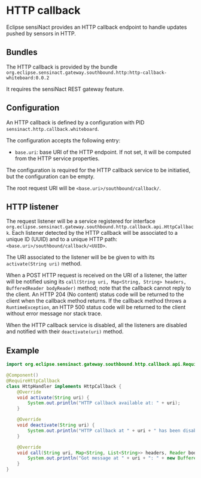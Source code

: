 # HTTP callback

Eclipse sensiNact provides an HTTP callback endpoint to handle updates pushed by sensors in HTTP.

## Bundles

The HTTP callback is provided by the bundle `org.eclipse.sensinact.gateway.southbound.http:http-callback-whiteboard:0.0.2`

It requires the sensiNact REST gateway feature.

## Configuration

An HTTP callback is defined by a configuration with PID `sensinact.http.callback.whiteboard`.

The configuration accepts the following entry:
* `base.uri`: base URI of the HTTP endpoint. If not set, it will be computed from the HTTP service properties.

The configuration is required for the HTTP callback service to be initiatied, but the configuration can be empty.

The root request URI will be `<base.uri>/southbound/callback/`.

## HTTP listener

The request listener will be a service registered for interface `org.eclipse.sensinact.gateway.southbound.http.callback.api.HttpCallback`.
Each listener detected by the HTTP callback will be associated to a unique ID (UUID) and to a unique HTTP path: `<base.uri>/southbound/callback/<UUID>`.

The URI associated to the listener will be be given to with its `activate(String uri)` method.

When a POST HTTP request is received on the URI of a listener, the latter will be notified using its `call(String uri, Map<String, String> headers, BufferedReader bodyReader)` method; note that the callback cannot reply to the client.
An HTTP 204 (No content) status code will be returned to the client when the callback method returns.
If the callback method throws a `RuntimeException`, an HTTP 500 status code will be returned to the client without error message nor stack trace.

When the HTTP callback service is disabled, all the listeners are disabled and notified with their `deactivate(uri)` method.

## Example

```java
import org.eclipse.sensinact.gateway.southbound.http.callback.api.RequireHttpCallback;

@Component()
@RequireHttpCallback
class HttpHandler implements HttpCallback {
    @Override
    void activate(String uri) {
        System.out.println("HTTP callback available at: " + uri);
    }

    @Override
    void deactivate(String uri) {
        System.out.println("HTTP callback at " + uri + " has been disabled.");
    }

    @Override
    void call(String uri, Map<String, List<String>> headers, Reader body) {
        System.out.println("Got message at " + uri + ": " + new BufferedReader(body).lines().collect(Collectors.joining()));
    }
}
```
